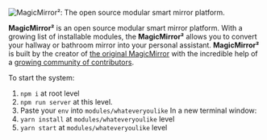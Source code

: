 ![MagicMirror²: The open source modular smart mirror platform. ](.github/header.png)

**MagicMirror²** is an open source modular smart mirror platform. With a growing list of installable modules, the **MagicMirror²** allows you to convert your hallway or bathroom mirror into your personal assistant. **MagicMirror²** is built by the creator of [the original MagicMirror](https://michaelteeuw.nl/tagged/magicmirror) with the incredible help of a [growing community of contributors](https://github.com/MichMich/MagicMirror/graphs/contributors).

To start the system:

1. `npm i` at root level
2. `npm run server` at this level.
3. Paste your `env` into `modules/whateveryoulike`
   In a new terminal window:
4. `yarn install` at `modules/whateveryoulike` level
5. `yarn start` at `modules/whateveryoulike` level

</p>
